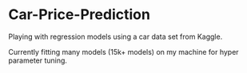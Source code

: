 # Car-Price-Prediction
 Playing with regression models using a car data set from Kaggle.

Currently fitting many models (15k+ models) on my machine for hyper parameter tuning.
